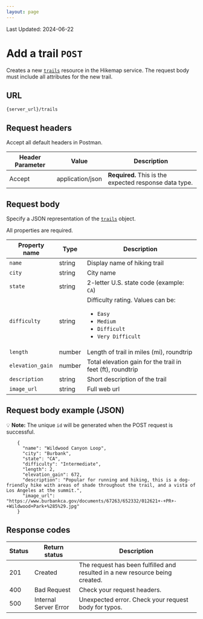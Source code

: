 ```yaml
---
layout: page
---
```

Last Updated: 2024-06-22

# Add a trail `POST` 

Creates a new [`trails`](trails.html) resource in the Hikemap service.
The request body must include all attributes for the new trail.

## URL
`{server_url}/trails`

## Request headers
Accept all default headers in Postman. 

| Header Parameter |  Value | Description |
| -------------- | ------ | ------------ |
| Accept | application/json | **Required.** This is the expected response data type.| 
## Request body

Specify a JSON representation of the [`trails`](trails.html) object.

All properties are required.

| Property name | Type | Description |
| ------------- | ----------- | ----------- |
| `name` | string | Display name of hiking trail |
| `city` | string | City name |
| `state` | string | 2-letter U.S. state code (example: `CA`) |
| `difficulty` | string | Difficulty rating. Values can be: <ul><li>`Easy`</li><li>`Medium`</li><li>`Difficult`</li><li>`Very Difficult`</li></ul> |
| `length` | number | Length of trail in miles (mi), roundtrip |
| `elevation_gain` | number | Total elevation gain for the trail in feet (ft), roundtrip  |
| `description` | string | Short description of the trail |
| `image_url` | string | Full web url |

## Request body example (JSON)
💡 **Note:** The unique `id` will be generated when the POST  request is successful.
```
    {
      "name": "Wildwood Canyon Loop",
      "city": "Burbank",
      "state": "CA",
      "difficulty": "Intermediate",
      "length": 2,
      "elevation_gain": 672,
      "description": "Popular for running and hiking, this is a dog-friendly hike with areas of shade throughout the trail, and a vista of Los Angeles at the summit.",
      "image_url": "https://www.burbankca.gov/documents/67263/652332/012621+-+PR+-+Wildwood+Park+%285%29.jpg"
    }  
```

## Response codes

| Status | Return status | Description |
| ------------- | ----------- | ----------- |
| 201 | Created | The request has been fulfilled and resulted in a new resource being created. |
| 400 | Bad Request | Check your request headers. |
| 500 | Internal Server Error | Unexpected error. Check your request body for typos.  |

